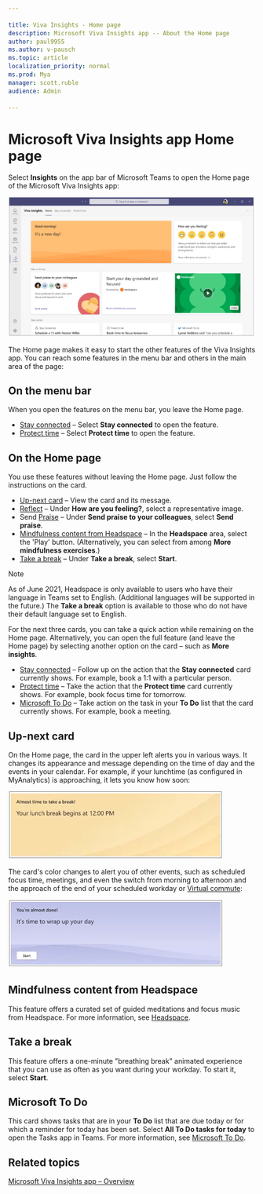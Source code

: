 ```yaml
---

title: Viva Insights - Home page
description: Microsoft Viva Insights app -- About the Home page
author: paul9955
ms.author: v-pausch
ms.topic: article
localization_priority: normal 
ms.prod: Mya
manager: scott.ruble
audience: Admin

---
```


# Microsoft Viva Insights app Home page 

Select **Insights** on the app bar of Microsoft Teams to open the Home page of the Microsoft Viva Insights app:  

![Home (morning)](images/home-page-with-headspace.png)

The Home page makes it easy to start the other features of the Viva Insights app. You can reach some features in the menu bar and others in the main area of the page:

## On the menu bar

When you open the features on the menu bar, you leave the Home page. 

* [Stay connected](viva-insights-stay-connected.md)  &ndash; Select **Stay connected** to open the feature.
* [Protect time](viva-insights-protect-time.md) &ndash; Select **Protect time** to open the feature.

## On the Home page

You use these features without leaving the Home page. Just follow the instructions on the card.  

* [Up-next card](#up-next-card) &ndash; View the card and its message.
* [Reflect](viva-insights-reflect.md) &ndash; Under **How are you feeling?**, select a representative image. <!--In the following cases, you can take action directly on a feature's card on the Home page without needing to open the feature.  -->
* Send [Praise](viva-insights-praise.md) &ndash; Under **Send praise to your colleagues**, select **Send praise**.
* [Mindfulness content from Headspace](#take-a-break) &ndash; In the **Headspace** area, select the 'Play' button. (Alternatively, you can select from among **More mindfulness exercises**.)
* [Take a break](#take-a-break) &ndash; Under **Take a break**, select **Start**. 

> [!NOTE]
> As of June 2021, Headspace is only available to users who have their language in Teams set to English. (Additional languages will be supported in the future.) The **Take a break** option is available to those who do not have their default language set to English.  

For the next three cards, you can take a quick action while remaining on the Home page. Alternatively, you can open the full feature (and leave the Home page) by selecting another option on the card &ndash; such as **More insights**.

* [Stay connected](viva-insights-stay-connected.md) &ndash; Follow up on the action that the **Stay connected** card currently shows. For example, book a 1:1 with a particular person.
* [Protect time](viva-insights-protect-time.md) &ndash; Take the action that the **Protect time** card currently shows. For example, book focus time for tomorrow. 
* [Microsoft To Do](#microsoft-to-do) &ndash; Take action on the task in your **To Do** list that the card currently shows. For example, book a meeting.

## Up-next card

On the Home page, the card in the upper left alerts you in various ways. It changes its appearance and message depending on the time of day and the events in your calendar. For example, if your lunchtime (as configured in MyAnalytics) is approaching, it lets you know how soon:

<!-- THE LINK IN THE PRECEDING PARAGRAPH NEEDS TO GO HERE. NOTE THE ANCHOR: configured in MyAnalytics](../WorkplaceAnalytics/MyAnalytics/Use/use-the-insights.md#set-lunch-hours) WHICH REPLACED https://docs.microsoft.com/workplace-analytics/myanalytics/use/use-the-insights#set-lunch-hours -->

![Lunch approaching](images/lunch-break.png)

The card's color changes to alert you of other events, such as scheduled focus time, meetings, and even the switch from morning to afternoon and the approach of the end of your scheduled workday or [Virtual commute]():

![Virtual commute](images/virtual-commute.png)

## Mindfulness content from Headspace

This feature offers a curated set of guided meditations and focus music from Headspace. For more information, see [Headspace](viva-insights-headspace.md).

## Take a break

This feature offers a one-minute "breathing break" animated experience that you can use as often as you want during your workday. To start it, select **Start**. 

## Microsoft To Do

This card shows tasks that are in your **To Do** list that are due today or for which a reminder for today has been set. Select **All To Do tasks for today** to open the Tasks app in Teams. For more information, see [Microsoft To Do](https://todosupport.helpshift.com/a/microsoft-to-do/?p=web). 

## Related topics

[Microsoft Viva Insights app &ndash; Overview](viva-teams-app.md)

